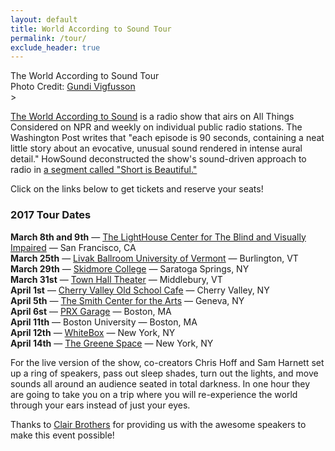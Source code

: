 ```yaml
---
layout: default
title: World According to Sound Tour
permalink: /tour/
exclude_header: true
---
```


<div class='tour-header'>The World According to Sound Tour</div>
<div class='tour-header-image'></div>
<div class='tour-photo-credit'>Photo Credit: <a href="http://www.vigfusson.com/">Gundi Vigfusson</a></div>>


<div class='tour-dates'>
    <p><a href='/'>The World According to Sound</a> is a radio show that airs on All Things Considered on NPR and weekly on individual public radio stations. The Washington Post writes that "each episode is 90 seconds, containing a neat little story about an evocative, unusual sound rendered in intense aural detail." HowSound deconstructed the show's sound-driven approach to radio in <a href='http://transom.org/2016/short-is-beautiful/'>a segment called "Short is Beautiful."</a>
    </p>
    <p>Click on the links below to get tickets and reserve your seats!
    </p>
    <h3>2017 Tour Dates</h3>
    <div>
        <span><b>March 8th and 9th</b></span>
        <span>&mdash;</span>
        <a href='http://lighthouse-sf.org/blog/tag/the-world-according-to-sound/'>
        The LightHouse Center for The Blind and Visually Impaired</a>
        <span>&mdash;</span>
        <span>San Francisco, CA</span>
    </div>
    <div>
        <span><b>March 25th</b></span>
        <span>&mdash;</span>
        <a href='https://www.uvm.edu/~uvmpr/?Page=EMS&event=2490034'>
        Livak Ballroom University of Vermont</a>
        <span>&mdash;</span>
        <span>Burlington, VT</span>
    </div>
    <div>
        <span><b>March 29th</b></span>
        <span>&mdash;</span>
        <a href='http://calendar.skidmore.edu/MasterCalendar/EventDetails.aspx?data=hHr80o3M7J5KAuKMYVX%2f%2fHf72zD%2bi0bEDaeanR1tDeodTPI3fPrV7z6sGOuB5P5%2b'>
        Skidmore College</a>
        <span>&mdash;</span>
        <span>Saratoga Springs, NY</span>
    </div>
    <div>
        <span><b>March 31st</b></span>
        <span>&mdash;</span>
        <a href='http://www.townhalltheater.org/calendar-and-tickets/Town'>
        Town Hall Theater</a>
        <span>&mdash;</span>
        <span>Middlebury, VT</span>
    </div>
    <div>
        <span><b>April 1st</b></span>
        <span>&mdash;</span>
        <a href='https://www.eventbrite.com/e/the-world-according-to-sound-at-the-old-school-cafe-tickets-32561584576'>
        Cherry Valley Old School Cafe</a>
        <span>&mdash;</span>
        <span>Cherry Valley, NY</span>
    </div>
    <div>
        <span><b>April 5th</b></span>
        <span>&mdash;</span>
        <a href='https://tickets.thesmith.org/TheatreManager/1/tmEvent/tmEvent403.html'>
        The Smith Center for the Arts</a>
        <span>&mdash;</span>
        <span>Geneva, NY</span>
    </div>
    <div>
        <span><b>April 6st</b></span>
        <span>&mdash;</span>
        <a href='https://www.eventbrite.com/e/the-world-according-to-sound-at-the-prx-garage-tickets-32877043121'>
        PRX Garage</a>
        <span>&mdash;</span>
        <span>Boston, MA</span>
    </div>
    <div>
        <span><b>April 11th</b></span>
        <span>&mdash;</span>
        <span>Boston University</span>
        <span>&mdash;</span>
        <span>Boston, MA</span>
    </div>
    <div>
        <span><b>April 12th</b></span>
        <span>&mdash;</span>
        <a href='https://www.eventbrite.com/e/the-world-according-to-sound-at-the-whitebox-tickets-32965235908'>
        WhiteBox</a>
        <span>&mdash;</span>
        <span>New York, NY</span>
    </div>
    <div>
        <span><b>April 14th</b></span>
        <span>&mdash;</span>
        <a href='http://www.thegreenespace.org/events/thegreenespace/2017/apr/14/world-according-sound/'>
        The Greene Space</a>
        <span>&mdash;</span>
        <span>New York, NY</span>
    </div>
</div>

<div class='tour-description'>
    <p>For the live version of the show, co-creators Chris Hoff and Sam Harnett set up a ring of speakers, pass out sleep shades, turn out the lights, and move sounds all around an audience seated in total darkness. In one hour they are going to take you on a trip where you will re-experience the world through your ears instead of just your eyes.</p>
    <p>Thanks to <a href='http://www.clairbrothers.com/'>Clair Brothers</a> for providing us with the awesome speakers to make this event possible!</p>
</div>
